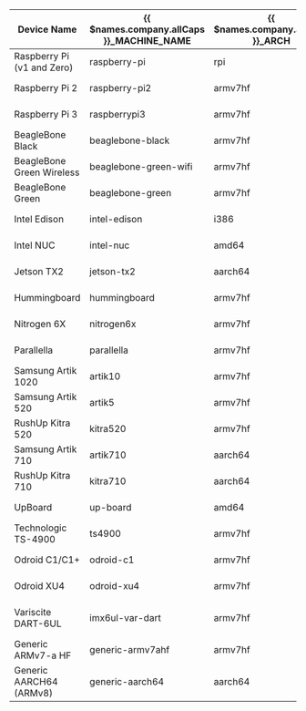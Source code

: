 Device Name | {{ $names.company.allCaps }}_MACHINE_NAME | {{ $names.company.allCaps }}_ARCH | GitHub
------------ | ------------- | ------------- | -------------
Raspberry Pi (v1 and Zero) | raspberry-pi | rpi | {{ $links.githubOS }}/resin-raspberrypi
Raspberry Pi 2 | raspberry-pi2 | armv7hf | {{ $links.githubOS }}/resin-raspberrypi
Raspberry Pi 3 | raspberrypi3 | armv7hf | {{ $links.githubOS }}/resin-raspberrypi
BeagleBone Black | beaglebone-black | armv7hf | {{ $links.githubOS }}/resin-beaglebone
BeagleBone Green Wireless | beaglebone-green-wifi | armv7hf | {{ $links.githubOS }}/resin-beaglebone
BeagleBone Green | beaglebone-green | armv7hf | {{ $links.githubOS }}/resin-beaglebone
Intel Edison | intel-edison | i386 | {{ $links.githubOS }}/resin-edison
Intel NUC | intel-nuc | amd64 | {{ $links.githubOS }}/resin-intel
Jetson TX2 | jetson-tx2 | aarch64 | {{ $links.githubOS }}/resin-jetson-tx2
Hummingboard | hummingboard | armv7hf | {{ $links.githubOS }}/resin-fsl-arm
Nitrogen 6X | nitrogen6x | armv7hf | ttps://github.com/resin-os/resin-fsl-arm
Parallella | parallella | armv7hf | {{ $links.githubOS }}/resin-parallella
Samsung Artik 1020 | artik10 | armv7hf | {{ $links.githubOS }}/resin-artik
Samsung Artik 520 | artik5 | armv7hf | {{ $links.githubOS }}/resin-artik
RushUp Kitra 520 | kitra520 | armv7hf | {{ $links.githubOS }}/resin-artik
Samsung Artik 710 | artik710 | aarch64 | {{ $links.githubOS }}/resin-artik710
RushUp Kitra 710 | kitra710 | aarch64 | {{ $links.githubOS }}/resin-artik710
UpBoard | up-board | amd64 | {{ $links.githubOS }}/resin-up-board
Technologic TS-4900 | ts4900 | armv7hf | {{ $links.githubOS }}/resin-ts
Odroid C1/C1+ | odroid-c1 | armv7hf | {{ $links.githubOS }}/resin-odroid
Odroid XU4 | odroid-xu4 | armv7hf | {{ $links.githubOS }}/resin-odroid
Variscite DART-6UL | imx6ul-var-dart | armv7hf | {{ $links.githubOS }}/resin-imx6ul-var-dart
Generic ARMv7-a HF | generic-armv7ahf | armv7hf | {{ $links.githubOS }}/resin-generic
Generic AARCH64 (ARMv8) | generic-aarch64 | aarch64 | {{ $links.githubOS }}/resin-generic
